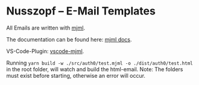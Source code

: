 # Nusszopf – E-Mail Templates

All Emails are written with [mjml](https://mjml.io/).

The documentation can be found here: [mjml docs](https://mjml.io/documentation).

VS-Code-Plugin: [vscode-mjml](https://marketplace.visualstudio.com/items?itemName=attilabuti.vscode-mjml).

Running `yarn build -w ./src/auth0/test.mjml -o ./dist/auth0/test.html` in the root folder, will watch and build the html-email.
Note: The folders must exist before starting, otherwise an error will occur.
